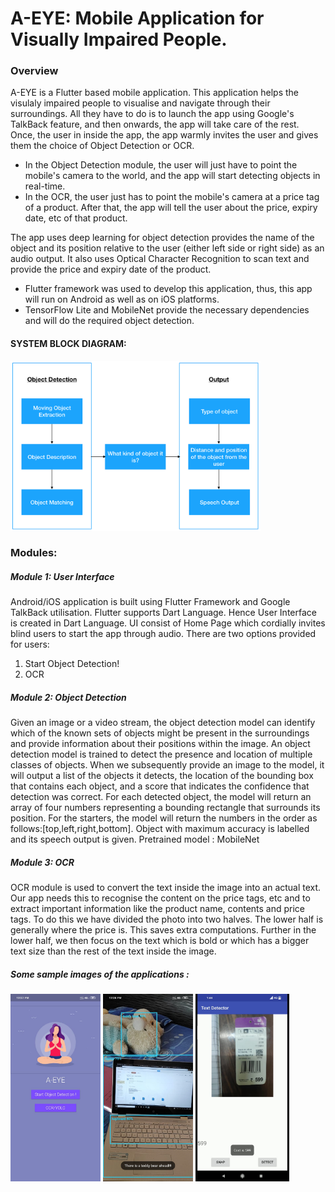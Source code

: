 # A-EYE: Mobile Application for Visually Impaired People.

### Overview
A-EYE is a Flutter based mobile application. This application helps the visulaly impaired people to visualise and navigate through their surroundings. All they have to do is to launch the app using Google's TalkBack feature, and then onwards, the app will take care of the rest. Once, the user in inside the app, the app warmly invites the user and gives them the choice of Object Detection or OCR. 
- In the Object Detection module, the user will just have to point the mobile's camera to the world, and the app will start detecting objects in real-time. 
- In the OCR, the user just has to point the mobile's camera at a price tag of a product. After that, the app will tell the user about the price, expiry date, etc of that product.


The app uses deep learning for object detection provides the name of the object and its position relative to the user (either left side or right side) as an audio output. It also uses Optical Character Recognition to scan text and provide the price and expiry date of the product.    

- Flutter framework was used to develop this application, thus, this app will run on Android as well as on iOS platforms.  
- TensorFlow Lite and MobileNet provide the necessary dependencies and will do the required object detection.    

#### SYSTEM BLOCK DIAGRAM:  
<img src="images/block_diagram.png" width="400" alt="my image">

### Modules:  
##### Module 1:  User Interface  
Android/iOS application is built using Flutter Framework and Google TalkBack utilisation. Flutter supports Dart Language. Hence User Interface is created in Dart Language. UI consist of Home Page which cordially invites blind users to start the app through audio. There are two options provided for users:    
1) Start Object Detection!  
2) OCR  
  
##### Module 2:  Object Detection  
Given an image or a video stream, the object detection model can identify which of the known sets of objects might be present in the surroundings and provide information about their positions within the image. An object detection model is trained to detect the presence and location of multiple classes of objects. When we subsequently provide an image to the model, it will output a list of the objects it detects, the location of the bounding box that contains each object, and a score that indicates the confidence that detection was correct.
For each detected object, the model will return an array of four numbers representing a bounding rectangle that surrounds its position. For the starters, the model will return the numbers in the order as follows:[top,left,right,bottom].
Object with maximum accuracy is labelled and its speech output is given.
Pretrained model : MobileNet  
  
##### Module 3:  OCR  
OCR module is used to convert the text inside the image into an actual text. Our app needs this to recognise the content on the price tags, etc and to extract important information like the product name, contents and price tags. 
To do this we have divided the photo into two halves. The lower half is generally where the price is. This saves extra computations. Further in the lower half, we then focus on the text which is bold or which has a bigger text size than the rest of the text inside the image.  
  
##### Some sample images of the applications :      
<img src="images/homepage.png" height="300" alt="my image">      <img src="images/object_detection.png" height="300" alt="my image">      <img src="images/ocr.png" height="300" alt="my image">  















